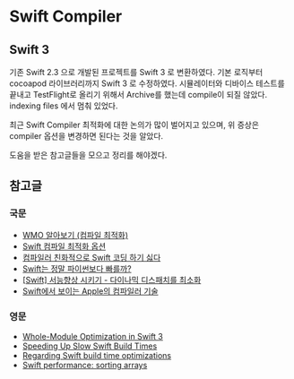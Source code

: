 # Swift Compiler

## Swift 3

기존 Swift 2.3 으로 개발된 프로젝트를 Swift 3 로 변환하였다. 기본 로직부터 cocoapod 라이브러리까지 Swift 3 로 수정하였다. 시뮬레이터와 디바이스 테스트를 끝내고 TestFlight로 올리기 위해서 Archive를 했는데 compile이 되질 않았다. indexing files 에서 멈춰 있었다.

최근 Swift Compiler 최적화에 대한 논의가 많이 벌어지고 있으며, 위 증상은 compiler 옵션을 변경하면 된다는 것을 알았다.

도움을 받은 참고글들을 모으고 정리를 해야겠다.

## 참고글

### 국문

* [WMO 알아보기 (컴파일 최적화)](https://brunch.co.kr/@joonwonlee/14)
* [Swift 컴파일 최적화 옵션 ](https://swifter.kr/2015/11/13/swift-%EC%BB%B4%ED%8C%8C%EC%9D%BC-%EC%B5%9C%EC%A0%81%ED%99%94-%EC%98%B5%EC%85%98/)
* [컴파일러 친화적으로 Swift 코딩 하기 싫다](https://code.iamseapy.com/archives/33)
* [Swift는 정말 파이썬보다 빠를까?](http://soooprmx.com/wp/archives/5436#more-5436)
* [[Swift] 서능향상 시키기 - 다이나믹 디스패치를 최소화](http://hiddenviewer.tistory.com/253)
* [Swift에서 보이는 Apple의 컴파일러 기술 ](http://www.devblog.kr/r/8y0gFPAvJ2g8MOY0I3m7vQ93JPqAmT5872Je4n6YT2P)

### 영문

* [Whole-Module Optimization in Swift 3](https://swift.org/blog/whole-module-optimizations/)
* [Speeding Up Slow Swift Build Times](https://medium.com/swift-programming/speeding-up-slow-swift-build-times-922feeba5780#.vw4o52n5i)
* [Regarding Swift build time optimizations](https://medium.com/@RobertGummesson/regarding-swift-build-time-optimizations-fc92cdd91e31#.tzfz8t531)
* [Swift performance: sorting arrays](http://stackoverflow.com/questions/24101718/swift-performance-sorting-arrays)

